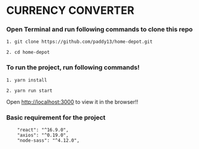 # CURRENCY CONVERTER

### Open Terminal and run following commands to clone this repo<br>

```
1. git clone https://github.com/paddy13/home-depot.git

2. cd home-depot
```

### To run the project, run following commands!<br>

```
1. yarn install

2. yarn run start
```

Open [http://localhost:3000](http://localhost:3000) to view it in the browser!!<br>

### Basic requirement for the project
```
    "react": "^16.9.0",
    "axios": "^0.19.0",
    "node-sass": "^4.12.0",
```

